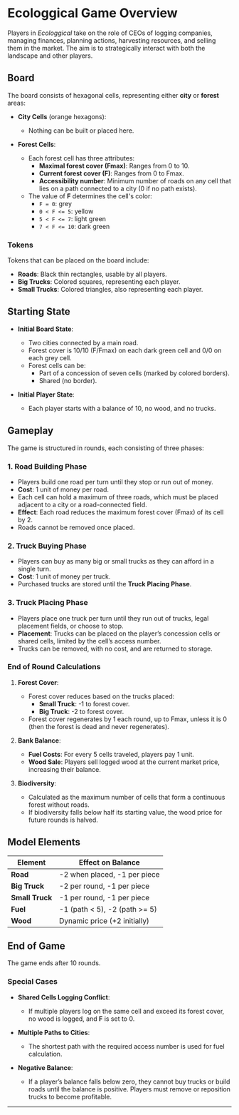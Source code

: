 # Ecologgical Game Overview

Players in *Ecologgical* take on the role of CEOs of logging companies, managing finances, planning actions, harvesting resources, and selling them in the market. The aim is to strategically interact with both the landscape and other players.

## Board

The board consists of hexagonal cells, representing either **city** or **forest** areas:

- **City Cells** (orange hexagons):  
  - Nothing can be built or placed here.
  
- **Forest Cells**:  
  - Each forest cell has three attributes:
    - **Maximal forest cover (Fmax)**: Ranges from 0 to 10.
    - **Current forest cover (F)**: Ranges from 0 to Fmax.
    - **Accessibility number**: Minimum number of roads on any cell that lies on a path connected to a city (0 if no path exists).
  - The value of **F** determines the cell's color:
    - `F = 0`: grey
    - `0 < F <= 5`: yellow
    - `5 < F <= 7`: light green
    - `7 < F <= 10`: dark green

### Tokens

Tokens that can be placed on the board include:
- **Roads**: Black thin rectangles, usable by all players.
- **Big Trucks**: Colored squares, representing each player.
- **Small Trucks**: Colored triangles, also representing each player.


## Starting State

- **Initial Board State**:
  - Two cities connected by a main road.
  - Forest cover is 10/10 (F/Fmax) on each dark green cell and 0/0 on each grey cell.
  - Forest cells can be:
    - Part of a concession of seven cells (marked by colored borders).
    - Shared (no border).

- **Initial Player State**:
  - Each player starts with a balance of 10, no wood, and no trucks.


## Gameplay

The game is structured in rounds, each consisting of three phases:

### 1. Road Building Phase
- Players build one road per turn until they stop or run out of money.
- **Cost**: 1 unit of money per road.
- Each cell can hold a maximum of three roads, which must be placed adjacent to a city or a road-connected field.
- **Effect**: Each road reduces the maximum forest cover (Fmax) of its cell by 2.
- Roads cannot be removed once placed.

### 2. Truck Buying Phase
- Players can buy as many big or small trucks as they can afford in a single turn.
- **Cost**: 1 unit of money per truck.
- Purchased trucks are stored until the **Truck Placing Phase**.

### 3. Truck Placing Phase
- Players place one truck per turn until they run out of trucks, legal placement fields, or choose to stop.
- **Placement**: Trucks can be placed on the player’s concession cells or shared cells, limited by the cell’s access number.
- Trucks can be removed, with no cost, and are returned to storage.

### End of Round Calculations

1. **Forest Cover**:
   - Forest cover reduces based on the trucks placed:
     - **Small Truck**: -1 to forest cover.
     - **Big Truck**: -2 to forest cover.
   - Forest cover regenerates by 1 each round, up to Fmax, unless it is 0 (then the forest is dead and never regenerates).

2. **Bank Balance**:
   - **Fuel Costs**: For every 5 cells traveled, players pay 1 unit.
   - **Wood Sale**: Players sell logged wood at the current market price, increasing their balance.

3. **Biodiversity**:
   - Calculated as the maximum number of cells that form a continuous forest without roads.
   - If biodiversity falls below half its starting value, the wood price for future rounds is halved.

## Model Elements

| Element     | Effect on Balance         |
|-------------|---------------------------|
| **Road**    | -2 when placed, -1 per piece |
| **Big Truck** | -2 per round, -1 per piece |
| **Small Truck** | -1 per round, -1 per piece |
| **Fuel** | -1 (path < 5), -2 (path >= 5) |
| **Wood** | Dynamic price (+2 initially) |

## End of Game

The game ends after 10 rounds.

### Special Cases

- **Shared Cells Logging Conflict**:
  - If multiple players log on the same cell and exceed its forest cover, no wood is logged, and **F** is set to 0.

- **Multiple Paths to Cities**:
  - The shortest path with the required access number is used for fuel calculation.

- **Negative Balance**:
  - If a player’s balance falls below zero, they cannot buy trucks or build roads until the balance is positive. Players must remove or reposition trucks to become profitable.

---
